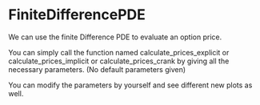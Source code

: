 # FiniteDifferencePDE
We can use the finite Difference PDE to evaluate an option price.

You can simply call the function named calculate_prices_explicit or calculate_prices_implicit or calculate_prices_crank by giving all the necessary parameters. (No default parameters given)

You can modify the parameters by yourself and see different new plots as well.
